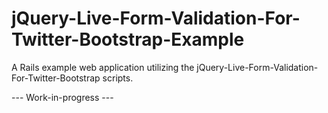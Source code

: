 jQuery-Live-Form-Validation-For-Twitter-Bootstrap-Example
=========================================================

A Rails example web application utilizing the jQuery-Live-Form-Validation-For-Twitter-Bootstrap scripts.

--- Work-in-progress ---